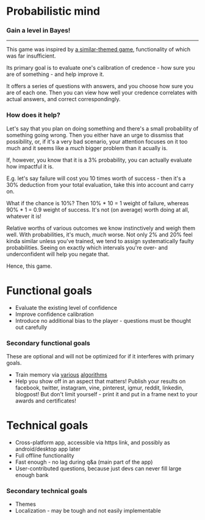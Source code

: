 # Probabilistic mind
### Gain a level in Bayes!

---

This game was inspired by [a similar-themed game](http://acritch.com/credence-game/), functionality of which was far insufficient.

Its primary goal is to evaluate one's calibration of credence - how sure you are of something - and help improve it.

It offers a series of questions with answers, and you choose how sure you are of each one. Then you can view how well your credence correlates with actual answers, and correct correspondingly.


### How does it help?
Let's say that you plan on doing something and there's a small probability of something going wrong. Then you either have an urge to dissmiss that possibility, or, if it's a very bad scenario, your attention focuses on it too much and it seems like a _much_ bigger problem than it acually is.

If, however, you know that it is a 3% probability, you can actually evaluate how impactful it is.

E.g. let's say failure will cost you 10 times worth of success - then it's a 30% deduction from your total evaluation, take this into account and carry on.

What if the chance is 10%? Then 10% * 10 = 1 weight of failure, whereas 90% * 1 = 0.9 weight of success. It's not (on average) worth doing at all, whatever it is!

Relative worths of various outcomes we know instinctively and weigh them well. With probabilities, it's much, _much_ worse. Not only 2% and 20% feel kinda similar unless you've trained, we tend to assign systematically faulty probabilities. Seeing on exactly which intervals you're over- and underconfident will help you negate that.

Hence, this game.

# Functional goals
* Evaluate the existing level of confidence
* Improve confidence calibration
* Introduce no additional bias to the player - questions must be thought out carefully

### Secondary functional goals
These are optional and will not be optimized for if it interferes with primary goals.

* Train memory via [various](https://en.wikipedia.org/wiki/SuperMemo) [algorithms](https://en.wikipedia.org/wiki/Spaced_repetition)
* Help you show off in an aspect that matters! Publish your results on facebook, twitter, instagram, vine, pinterest, igmur, reddit, linkedin, blogpost! But don't limit yourself - print it and put in a frame next to your awards and certificates!

# Technical goals
* Cross-platform app, accessible via https link, and possibly as android/desktop app later
* Full offline functionality
* Fast enough - no lag during q&a (main part of the app)
* User-contributed questions, because just devs can never fill large enough bank

### Secondary technical goals
* Themes
* Localization - may be tough and not easily implementable
